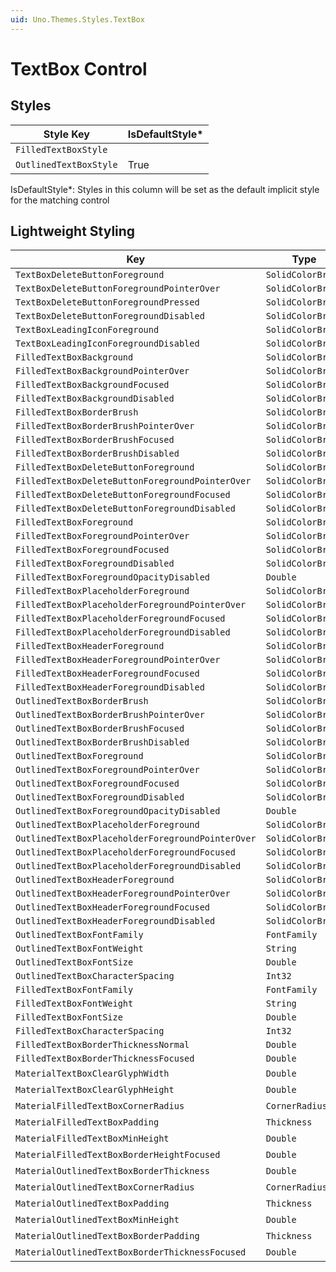 ```yaml
---
uid: Uno.Themes.Styles.TextBox
---
```


# TextBox Control

## Styles

| Style Key              | IsDefaultStyle\* |
|------------------------|------------------|
| `FilledTextBoxStyle`   |                  |
| `OutlinedTextBoxStyle` | True             |

IsDefaultStyle\*: Styles in this column will be set as the default implicit style for the matching control

## Lightweight Styling

| Key                                               | Type              | Value                         |
|---------------------------------------------------|-------------------|-------------------------------|
| `TextBoxDeleteButtonForeground`                   | `SolidColorBrush` | `OnSurfaceVariantBrush`       |
| `TextBoxDeleteButtonForegroundPointerOver`        | `SolidColorBrush` | `OnSurfaceVariantBrush`       |
| `TextBoxDeleteButtonForegroundPressed`            | `SolidColorBrush` | `OnSurfaceVariantBrush`       |
| `TextBoxDeleteButtonForegroundDisabled`           | `SolidColorBrush` | `OnSurfaceLowBrush`           |
| `TextBoxLeadingIconForeground`                    | `SolidColorBrush` | `OnSurfaceVariantBrush`       |
| `TextBoxLeadingIconForegroundDisabled`            | `SolidColorBrush` | `OnSurfaceLowBrush`           |
| `FilledTextBoxBackground`                         | `SolidColorBrush` | `SurfaceVariantBrush`         |
| `FilledTextBoxBackgroundPointerOver`              | `SolidColorBrush` | `OnSurfaceVariantHoverBrush`  |
| `FilledTextBoxBackgroundFocused`                  | `SolidColorBrush` | `SurfaceVariantBrush`         |
| `FilledTextBoxBackgroundDisabled`                 | `SolidColorBrush` | `OnSurfaceDisabledBrush`      |
| `FilledTextBoxBorderBrush`                        | `SolidColorBrush` | `OnSurfaceVariantBrush`       |
| `FilledTextBoxBorderBrushPointerOver`             | `SolidColorBrush` | `OnSurfaceBrush`              |
| `FilledTextBoxBorderBrushFocused`                 | `SolidColorBrush` | `PrimaryBrush`                |
| `FilledTextBoxBorderBrushDisabled`                | `SolidColorBrush` | `OnSurfaceDisabledBrush`      |
| `FilledTextBoxDeleteButtonForeground`             | `SolidColorBrush` | `OnSurfaceVariantBrush`       |
| `FilledTextBoxDeleteButtonForegroundPointerOver`  | `SolidColorBrush` | `OnSurfaceVariantBrush`       |
| `FilledTextBoxDeleteButtonForegroundFocused`      | `SolidColorBrush` | `OnSurfaceVariantBrush`       |
| `FilledTextBoxDeleteButtonForegroundDisabled`     | `SolidColorBrush` | `OnSurfaceLowBrush`           |
| `FilledTextBoxForeground`                         | `SolidColorBrush` | `OnSurfaceBrush`              |
| `FilledTextBoxForegroundPointerOver`              | `SolidColorBrush` | `OnSurfaceBrush`              |
| `FilledTextBoxForegroundFocused`                  | `SolidColorBrush` | `OnSurfaceBrush`              |
| `FilledTextBoxForegroundDisabled`                 | `SolidColorBrush` | `OnSurfaceBrush`              |
| `FilledTextBoxForegroundOpacityDisabled`          | `Double`          | `LowOpacity`                  |
| `FilledTextBoxPlaceholderForeground`              | `SolidColorBrush` | `OnSurfaceVariantBrush`       |
| `FilledTextBoxPlaceholderForegroundPointerOver`   | `SolidColorBrush` | `OnSurfaceVariantBrush`       |
| `FilledTextBoxPlaceholderForegroundFocused`       | `SolidColorBrush` | `OnSurfaceBrush`              |
| `FilledTextBoxPlaceholderForegroundDisabled`      | `SolidColorBrush` | `OnSurfaceLowBrush`           |
| `FilledTextBoxHeaderForeground`                   | `SolidColorBrush` | `OnSurfaceVariantBrush`       |
| `FilledTextBoxHeaderForegroundPointerOver`        | `SolidColorBrush` | `OnSurfaceVariantBrush`       |
| `FilledTextBoxHeaderForegroundFocused`            | `SolidColorBrush` | `PrimaryBrush`                |
| `FilledTextBoxHeaderForegroundDisabled`           | `SolidColorBrush` | `OnSurfaceLowBrush`           |
| `OutlinedTextBoxBorderBrush`                      | `SolidColorBrush` | `OutlineBrush`                |
| `OutlinedTextBoxBorderBrushPointerOver`           | `SolidColorBrush` | `OnSurfaceBrush`              |
| `OutlinedTextBoxBorderBrushFocused`               | `SolidColorBrush` | `PrimaryBrush`                |
| `OutlinedTextBoxBorderBrushDisabled`              | `SolidColorBrush` | `OnSurfaceDisabledBrush`      |
| `OutlinedTextBoxForeground`                       | `SolidColorBrush` | `OnSurfaceBrush`              |
| `OutlinedTextBoxForegroundPointerOver`            | `SolidColorBrush` | `OnSurfaceBrush`              |
| `OutlinedTextBoxForegroundFocused`                | `SolidColorBrush` | `OnSurfaceBrush`              |
| `OutlinedTextBoxForegroundDisabled`               | `SolidColorBrush` | `OnSurfaceBrush`              |
| `OutlinedTextBoxForegroundOpacityDisabled`        | `Double`          | `LowOpacity`                  |
| `OutlinedTextBoxPlaceholderForeground`            | `SolidColorBrush` | `OnSurfaceVariantBrush`       |
| `OutlinedTextBoxPlaceholderForegroundPointerOver` | `SolidColorBrush` | `OnSurfaceVariantBrush`       |
| `OutlinedTextBoxPlaceholderForegroundFocused`     | `SolidColorBrush` | `OnSurfaceBrush`              |
| `OutlinedTextBoxPlaceholderForegroundDisabled`    | `SolidColorBrush` | `OnSurfaceLowBrush`           |
| `OutlinedTextBoxHeaderForeground`                 | `SolidColorBrush` | `OnSurfaceVariantBrush`       |
| `OutlinedTextBoxHeaderForegroundPointerOver`      | `SolidColorBrush` | `OnSurfaceVariantBrush`       |
| `OutlinedTextBoxHeaderForegroundFocused`          | `SolidColorBrush` | `PrimaryBrush`                |
| `OutlinedTextBoxHeaderForegroundDisabled`         | `SolidColorBrush` | `OnSurfaceLowBrush`           |
| `OutlinedTextBoxFontFamily`                       | `FontFamily`      | `BodyLargeFontFamily`         |
| `OutlinedTextBoxFontWeight`                       | `String`          | `BodyLargeFontWeight`         |
| `OutlinedTextBoxFontSize`                         | `Double`          | `BodyLargeFontSize`           |
| `OutlinedTextBoxCharacterSpacing`                 | `Int32`           | `BodyLargeCharacterSpacing`   |
| `FilledTextBoxFontFamily`                         | `FontFamily`      | `BodyLargeFontFamily`         |
| `FilledTextBoxFontWeight`                         | `String`          | `BodyLargeFontWeight`         |
| `FilledTextBoxFontSize`                           | `Double`          | `BodyLargeFontSize`           |
| `FilledTextBoxCharacterSpacing`                   | `Int32`           | `BodyLargeCharacterSpacing`   |
| `FilledTextBoxBorderThicknessNormal`              | `Double`          | `TextBoxOutlinedStrokeHeight` |
| `FilledTextBoxBorderThicknessFocused`             | `Double`          | `TextBoxFocusStrokeWidth`     |
| `MaterialTextBoxClearGlyphWidth`                  | `Double`          | 20                            |
| `MaterialTextBoxClearGlyphHeight`                 | `Double`          | 20                            |
| `MaterialFilledTextBoxCornerRadius`               | `CornerRadius`    | 4,4,0,0                       |
| `MaterialFilledTextBoxPadding`                    | `Thickness`       | 16,8                          |
| `MaterialFilledTextBoxMinHeight`                  | `Double`          | 58                            |
| `MaterialFilledTextBoxBorderHeightFocused`        | `Double`          | 2                             |
| `MaterialOutlinedTextBoxBorderThickness`          | `Double`          | 1                             |
| `MaterialOutlinedTextBoxCornerRadius`             | `CornerRadius`    | 4                             |
| `MaterialOutlinedTextBoxPadding`                  | `Thickness`       | 16,8                          |
| `MaterialOutlinedTextBoxMinHeight`                | `Double`          | 56                            |
| `MaterialOutlinedTextBoxBorderPadding`            | `Thickness`       | 1                             |
| `MaterialOutlinedTextBoxBorderThicknessFocused`   | `Double`          | 2                             |
